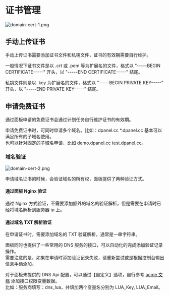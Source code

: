 # 证书管理 <Badge type="tip" text="DPanel Family == 标准版" />

![domain-cert-1.png](https://cdn.w7.cc/dpanel/domain-cert-1.png)

## 手动上传证书

手动上传证书需要添加证书文件和私钥文件，证书的有效期需要自行维护。

一般情况下证书文件是以 .crt 或 .pem 等为扩展名的文件，格式以 "-----BEGIN CERTIFICATE-----" 开头，以 "-----END CERTIFICATE-----" 结尾。

私钥文件则是以 .key 为扩展名的文件，格式以 "-----BEGIN PRIVATE KEY-----" 开头，以 "-----END PRIVATE KEY-----" 结尾。

## 申请免费证书

通过面板申请的免费证书会通过计划任务自行维护证书的有效期。

申请免费证书时，可同时申请多个域名。比如：dpanel.cc *.dpanel.cc 基本可以满足所有的子域名使用。\
也可以针对固定的子域名申请，比如 demo.dpanel.cc test.dpanel.cc。

### 域名验证

![domain-cert-2.png](https://cdn.w7.cc/dpanel/domain-cert-2.png)

申请域名证书的时候，会验证域名的所有权，面板提供了两种验证方式。

####  通过面板 Nginx 验证

通过 Nginx 方式验证，不需要添加额外的域名的验证解析，但是需要在申请时已经将域名解析到服务器 ip 上。

#### 通过域名 TXT 解析验证

在申请证书时，需要添加域名的 TXT 验证解析，通常是一串字符串。

面板同时也提供了一些常用的 DNS 服务的接口，可以自动化的完成添加验证记录操作。\
需要注意的是，如果在申请时添加验证记录失败，请重新尝试或是根据控制台输出信息手动添加。

对于面板未提供的 DNS Api 配置，可以通过【自定义】选项，自行参考 [acme 文档](https://github.com/acmesh-official/acme.sh/wiki/dnsapi) 添加接口权限变量数据。\
比如：服务商填写：dns_lua，并填加两个变量名分别为 LUA_Key, LUA_Email。